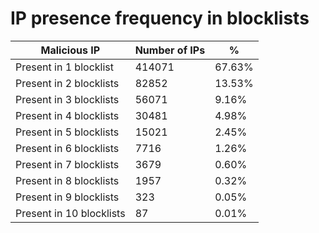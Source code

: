 # IP presence frequency in blocklists
| Malicious IP | Number of IPs | % |
|----|----|----|
| Present in 1 blocklist | 414071 | 67.63% |
| Present in 2 blocklists | 82852 | 13.53% |
| Present in 3 blocklists | 56071 | 9.16% |
| Present in 4 blocklists | 30481 | 4.98% |
| Present in 5 blocklists | 15021 | 2.45% |
| Present in 6 blocklists | 7716 | 1.26% |
| Present in 7 blocklists | 3679 | 0.60% |
| Present in 8 blocklists | 1957 | 0.32% |
| Present in 9 blocklists | 323 | 0.05% |
| Present in 10 blocklists | 87 | 0.01% |
